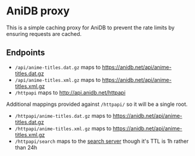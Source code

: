# AniDB proxy
This is a simple caching proxy for AniDB to prevent the rate limits by ensuring requests are cached.

## Endpoints

* `/api/anime-titles.dat.gz` maps to https://anidb.net/api/anime-titles.dat.gz
* `/api/anime-titles.xml.gz` maps to https://anidb.net/api/anime-titles.xml.gz
* `/httpapi` maps to http://api.anidb.net/httpapi

Additional mappings provided against `/httpapi/` so it will be a single root.
* `/httpapi/anime-titles.dat.gz` maps to https://anidb.net/api/anime-titles.dat.gz
* `/httpapi/anime-titles.xml.gz` maps to https://anidb.net/api/anime-titles.xml.gz
* `/httpapi/search` maps to the [search server](https://anisearch.outrance.pl/doc.html) though it's TTL is 1h rather than 24h 